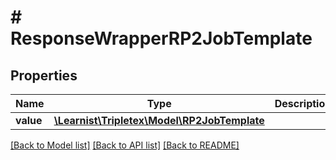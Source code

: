 # # ResponseWrapperRP2JobTemplate

## Properties

Name | Type | Description | Notes
------------ | ------------- | ------------- | -------------
**value** | [**\Learnist\Tripletex\Model\RP2JobTemplate**](RP2JobTemplate.md) |  | [optional]

[[Back to Model list]](../../README.md#models) [[Back to API list]](../../README.md#endpoints) [[Back to README]](../../README.md)
